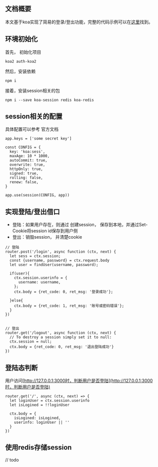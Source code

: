 ## 文档概要

本文基于koa实现了简易的登录/登出功能，完整的代码示例可以在[这里](https://github.com/chyingp/nodejs-learning-guide/tree/master/examples/2016.12.06-session)找到。

## 环境初始化

首先， 初始化项目

```
koa2 auth-koa2
```

然后，安装依赖

```
npm i
```

接着，安装session相关的包

```
npm i --save koa-session redis koa-redis
```

## session相关的配置

具体配置可以参考 官方文档

```
app.keys = ['some secret key']

const CONFIG = {
  key: 'koa:sess',
  maxAge: 10 * 1000,
  autoCommit: true,
  overwrite: true,
  httpOnly: true,
  signed: true,
  rolling: false,
  renew: false,
}

app.use(session(CONFIG, app))
```

## 实现登陆/登出借口

* 登陆：如果用户存在，则通过 创建session， 保存到本地，并通过Set-Cookie将session id保存到用户侧
* 登出：销毁session， 并清楚cookie

```
// 登陆
router.post('/login', async function (ctx, next) {
  let sess = ctx.session;
  const {username, password} = ctx.request.body
  let user = findUser(username, password);

  if(user){
    ctx.session.userinfo = {
      username: username,
    };
    ctx.body = {ret_code: 0, ret_msg: '登录成功'};

  }else{
    ctx.body = {ret_code: 1, ret_msg: '账号或密码错误'};
  }
})


// 登出
router.get('/logout', async function (ctx, next) {
  // To destroy a session simply set it to null:
  ctx.session = null;
  ctx.body = {ret_code: 0, ret_msg: '退出登陆成功'}
})
```

## 登陆态判断

用户访问[http://127.0.0.1:3000时，判断用户是否登陆](http://127.0.0.1:3000时，判断用户是否登陆)

```
router.get('/', async (ctx, next) => {
  let loginUser = ctx.session.userinfo
  let isLogined = !!loginUser

  ctx.body = {
    isLogined: isLogined,
    userinfo: loginUser || ''
  }
})
```

## 使用redis存储session

// todo

